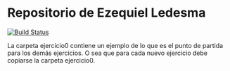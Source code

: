 Repositorio de Ezequiel Ledesma
=============

[![Build Status](https://travis-ci.org/eze92/aydoo-2018.svg?branch=master)](https://travis-ci.org/eze92/aydoo-2018)

La carpeta ejercicio0 contiene un ejemplo de lo que es el punto de partida para los demás ejercicios.
O sea que para cada nuevo ejercicio debe copiarse la carpeta ejercicio0.
